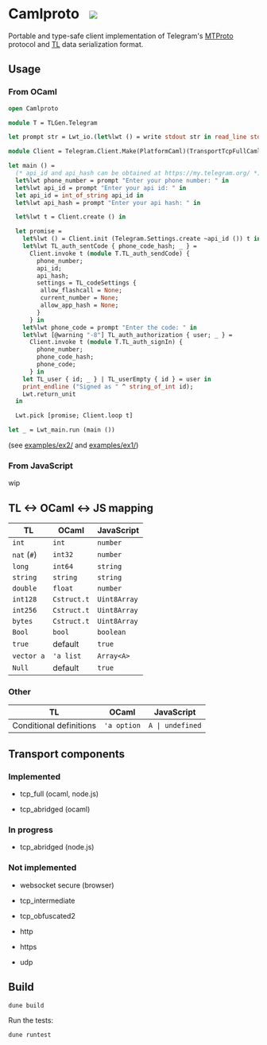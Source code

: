 # Camlproto &nbsp; ![](https://github.com/Bannerets/camlproto/workflows/Build%20and%20test/badge.svg)

Portable and type-safe client implementation of Telegram's [MTProto][] protocol and [TL][] data serialization format.

[MTProto]: https://core.telegram.org/mtproto
[TL]: https://core.telegram.org/mtproto/TL

## Usage

### From OCaml

```ocaml
open Camlproto

module T = TLGen.Telegram

let prompt str = Lwt_io.(let%lwt () = write stdout str in read_line stdin)

module Client = Telegram.Client.Make(PlatformCaml)(TransportTcpFullCaml)

let main () =
  (* api_id and api_hash can be obtained at https://my.telegram.org/ *)
  let%lwt phone_number = prompt "Enter your phone number: " in
  let%lwt api_id = prompt "Enter your api id: " in
  let api_id = int_of_string api_id in
  let%lwt api_hash = prompt "Enter your api hash: " in

  let%lwt t = Client.create () in

  let promise =
    let%lwt () = Client.init (Telegram.Settings.create ~api_id ()) t in
    let%lwt TL_auth_sentCode { phone_code_hash; _ } =
      Client.invoke t (module T.TL_auth_sendCode) {
        phone_number;
        api_id;
        api_hash;
        settings = TL_codeSettings {
         allow_flashcall = None;
         current_number = None;
         allow_app_hash = None;
        }
      } in
    let%lwt phone_code = prompt "Enter the code: " in
    let%lwt [@warning "-8"] TL_auth_authorization { user; _ } =
      Client.invoke t (module T.TL_auth_signIn) {
        phone_number;
        phone_code_hash;
        phone_code;
      } in
    let TL_user { id; _ } | TL_userEmpty { id } = user in
    print_endline ("Signed as " ^ string_of_int id);
    Lwt.return_unit
  in

  Lwt.pick [promise; Client.loop t]

let _ = Lwt_main.run (main ())
```

(see [examples/ex2/](examples/ex2/) and [examples/ex1/](examples/ex1/))

### From JavaScript

wip

## TL <-> OCaml <-> JS mapping

| TL               | OCaml            | JavaScript       |
|------------------|------------------|------------------|
| `int`            | `int`            | `number`         |
| `nat` (`#`)      | `int32`          | `number`         |
| `long`           | `int64`          | `string`         |
| `string`         | `string`         | `string`         |
| `double`         | `float`          | `number`         |
| `int128`         | `Cstruct.t`      | `Uint8Array`     |
| `int256`         | `Cstruct.t`      | `Uint8Array`     |
| `bytes`          | `Cstruct.t`      | `Uint8Array`     |
| `Bool`           | `bool`           | `boolean`        |
| `true`           | default          | `true`           |
| `vector a`       | `'a list`        | `Array<A>`       |
| `Null`           | default          | `true`           |

### Other

| TL                       | OCaml            | JavaScript       |
|--------------------------|------------------|------------------|
| Conditional definitions  | `'a option`      | `A \| undefined` |

## Transport components

### Implemented

- tcp_full (ocaml, node.js)

- tcp_abridged (ocaml)

### In progress

- tcp_abridged (node.js)

### Not implemented

- websocket secure (browser)

- tcp_intermediate

- tcp_obfuscated2

- http

- https

- udp

## Build

```sh
dune build
```

Run the tests:

```sh
dune runtest
```
